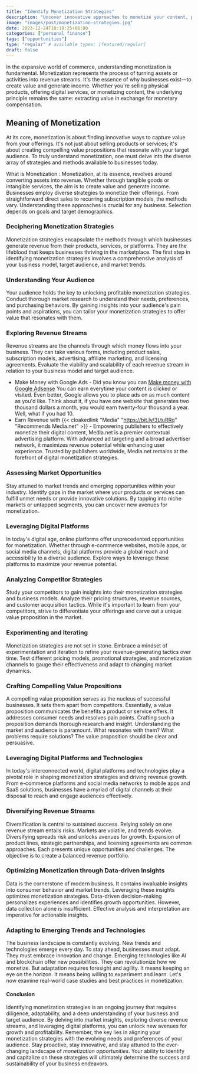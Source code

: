 ```yaml
---
title: "Identify Monetization Strategies"
description: "Uncover innovative approaches to monetize your content, platform, or expertise. Explore diverse revenue streams, including advertising, affiliate marketing, digital products, and subscription models, to maximize your earning potential."
image: "images/post/monetization-strategies.jpg"
date: 2023-12-24T18:19:25+06:00
categories: ["personal finance"]
tags: ["opportunities"]
type: "regular" # available types: [featured/regular]
draft: false
---
```


In the expansive world of commerce, understanding monetization is fundamental. Monetization represents the process of turning assets or activities into revenue streams. It's the essence of why businesses exist—to create value and generate income. Whether you're selling physical products, offering digital services, or monetizing content, the underlying principle remains the same: extracting value in exchange for monetary compensation.

## Meaning of Monetization

At its core, monetization is about finding innovative ways to capture value from your offerings. It's not just about selling products or services; it's about creating compelling value propositions that resonate with your target audience. To truly understand monetization, one must delve into the diverse array of strategies and methods available to businesses today.

What is Monetization
: Monetization, at its essence, revolves around converting assets into revenue. Whether through tangible goods or intangible services, the aim is to create value and generate income. Businesses employ diverse strategies to monetize their offerings. From straightforward direct sales to recurring subscription models, the methods vary. Understanding these approaches is crucial for any business. Selection depends on goals and target demographics.

### Deciphering Monetization Strategies

Monetization strategies encapsulate the methods through which businesses generate revenue from their products, services, or platforms. They are the lifeblood that keeps businesses thriving in the marketplace. The first step in identifying monetization strategies involves a comprehensive analysis of your business model, target audience, and market trends.

### Understanding Your Audience

Your audience holds the key to unlocking profitable monetization strategies. Conduct thorough market research to understand their needs, preferences, and purchasing behaviors. By gaining insights into your audience's pain points and aspirations, you can tailor your monetization strategies to offer value that resonates with them.

### Exploring Revenue Streams

Revenue streams are the channels through which money flows into your business. They can take various forms, including product sales, subscription models, advertising, affiliate marketing, and licensing agreements. Evaluate the viability and scalability of each revenue stream in relation to your business model and target audience.

- Make Money with Google Ads - Did you know you can [Make money with Google Adsense](/blog/how-to-make-money-with-google-ads) You can earn everytime your content is clicked or visited. Even better, Google allows you to place ads on as much content as you'd like. Think about it, if you have one website that generates two thousand dollars a month, you would earn twenty-four thousand a year. Well, what if you had 10.
- Earn Revenue with {{< cloakedlink "Media" "https://bit.ly/3LtuRRq" "Recommends Media.net" >}} - Empowering publishers to effectively monetize their digital content, Media.net is a premier contextual advertising platform. With advanced ad targeting and a broad advertiser network, it maximizes revenue potential while enhancing user experience. Trusted by publishers worldwide, Media.net remains at the forefront of digital monetization strategies.

### Assessing Market Opportunities

Stay attuned to market trends and emerging opportunities within your industry. Identify gaps in the market where your products or services can fulfill unmet needs or provide innovative solutions. By tapping into niche markets or untapped segments, you can uncover new avenues for monetization.

### Leveraging Digital Platforms

In today's digital age, online platforms offer unprecedented opportunities for monetization. Whether through e-commerce websites, mobile apps, or social media channels, digital platforms provide a global reach and accessibility to a diverse audience. Explore ways to leverage these platforms to maximize your revenue potential.

### Analyzing Competitor Strategies

Study your competitors to gain insights into their monetization strategies and business models. Analyze their pricing structures, revenue sources, and customer acquisition tactics. While it's important to learn from your competitors, strive to differentiate your offerings and carve out a unique value proposition in the market.

### Experimenting and Iterating

Monetization strategies are not set in stone. Embrace a mindset of experimentation and iteration to refine your revenue-generating tactics over time. Test different pricing models, promotional strategies, and monetization channels to gauge their effectiveness and adapt to changing market dynamics.

### Crafting Compelling Value Propositions

A compelling value proposition serves as the nucleus of successful businesses. It sets them apart from competitors. Essentially, a value proposition communicates the benefits a product or service offers. It addresses consumer needs and resolves pain points. Crafting such a proposition demands thorough research and insight. Understanding the market and audience is paramount. What resonates with them? What problems require solutions? The value proposition should be clear and persuasive.

### Leveraging Digital Platforms and Technologies

In today's interconnected world, digital platforms and technologies play a pivotal role in shaping monetization strategies and driving revenue growth. From e-commerce platforms and social media networks to mobile apps and SaaS solutions, businesses have a myriad of digital channels at their disposal to reach and engage audiences effectively.

### Diversifying Revenue Streams

Diversification is central to sustained success. Relying solely on one revenue stream entails risks. Markets are volatile, and trends evolve. Diversifying spreads risk and unlocks avenues for growth. Expansion of product lines, strategic partnerships, and licensing agreements are common approaches. Each presents unique opportunities and challenges. The objective is to create a balanced revenue portfolio.

### Optimizing Monetization through Data-driven Insights

Data is the cornerstone of modern business. It contains invaluable insights into consumer behavior and market trends. Leveraging these insights optimizes monetization strategies. Data-driven decision-making personalizes experiences and identifies growth opportunities. However, data collection alone is insufficient. Effective analysis and interpretation are imperative for actionable insights.

### Adapting to Emerging Trends and Technologies

The business landscape is constantly evolving. New trends and technologies emerge every day. To stay ahead, businesses must adapt. They must embrace innovation and change. Emerging technologies like AI and blockchain offer new possibilities. They can revolutionize how we monetize. But adaptation requires foresight and agility. It means keeping an eye on the horizon. It means being willing to experiment and learn. Let's now examine real-world case studies and best practices in monetization.

#### Conclusion

Identifying monetization strategies is an ongoing journey that requires diligence, adaptability, and a deep understanding of your business and target audience. By delving into market insights, exploring diverse revenue streams, and leveraging digital platforms, you can unlock new avenues for growth and profitability. Remember, the key lies in aligning your monetization strategies with the evolving needs and preferences of your audience. Stay proactive, stay innovative, and stay attuned to the ever-changing landscape of _monetization opportunities_. Your ability to identify and capitalize on these strategies will ultimately determine the success and sustainability of your business endeavors.
